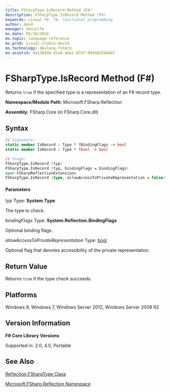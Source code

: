 ```yaml
---
title: FSharpType.IsRecord Method (F#)
description: FSharpType.IsRecord Method (F#)
keywords: visual f#, f#, functional programming
author: dend
manager: danielfe
ms.date: 05/16/2016
ms.topic: language-reference
ms.prod: visual-studio-dev14
ms.technology: devlang-fsharp
ms.assetid: da1304da-d1e4-4da1-8747-091b8259d44f 
---
```


# FSharpType.IsRecord Method (F#)

Returns `true` if the specified type is a representation of an F# record type.

**Namespace/Module Path:** Microsoft.FSharp.Reflection

**Assembly:** FSharp.Core (in FSharp.Core.dll)


## Syntax

```fsharp
// Signature:
static member IsRecord : Type * ?BindingFlags -> bool
static member IsRecord : Type * ?bool -> bool

// Usage:
FSharpType.IsRecord (typ)
FSharpType.IsRecord (typ, bindingFlags = bindingFlags)
open FSharpReflectionExtensions
FSharpType.IsRecord (type, allowAccessToPrivateRepresentation = false)
```

#### Parameters
*typ*
Type: **System.Type**


The type to check.


*bindingFlags*
Type: **System.Reflection.BindingFlags**


Optional binding flags.


*allowAccessToPrivateRepresentation*
Type: [bool](https://msdn.microsoft.com/library/89c0cf9c-49ce-4207-a3be-555851a67dd5)


Optional flag that denotes accessibility of the private representation.

## Return Value

Returns `true` if the type check succeeds.

## Platforms
Windows 8, Windows 7, Windows Server 2012, Windows Server 2008 R2


## Version Information
**F# Core Library Versions**

Supported in: 2.0, 4.0, Portable

## See Also
[Reflection.FSharpType Class](Reflection.FSharpType-Class-%5BFSharp%5D.md)

[Microsoft.FSharp.Reflection Namespace](Microsoft.FSharp.Reflection-Namespace-%5BFSharp%5D.md)